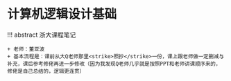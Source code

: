 # 计算机逻辑设计基础
!!! abstract 
    浙大课程笔记

    + 老师：董亚波
    + 基本流程是：课前从大Q老师那里<strike>照抄</strike>一份，课上跟老师做一定删减与补充，课后参考修佬再进一步修改（因为我发现Q老师几乎就是按照PPT和老师讲课顺序来的，修佬是自己总结的，逻辑更连贯）